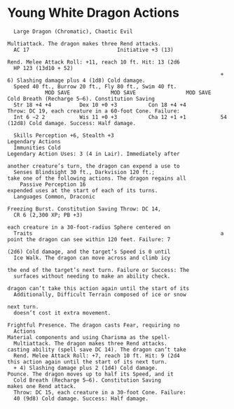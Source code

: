 # Young White Dragon                                                Actions

      Large Dragon (Chromatic), Chaotic Evil
                                                                        Multiattack. The dragon makes three Rend attacks.
      AC 17                            Initiative +3 (13)
                                                                        Rend. Melee Attack Roll: +11, reach 10 ft. Hit: 13 (2d6
      HP 123 (13d10 + 52)
                                                                        + 6) Slashing damage plus 4 (1d8) Cold damage.
      Speed 40 ft., Burrow 20 ft., Fly 80 ft., Swim 40 ft.
                MOD SAVE             MOD SAVE                MOD SAVE   Cold Breath (Recharge 5–6). Constitution Saving
      Str 18 +4 +4         Dex 10 +0 +3          Con 18 +4 +4           Throw: DC 19, each creature in a 60-foot Cone. Failure:
      Int 6 −2 2           Wis 11 +0 +3          Cha 12 +1 +1           54 (12d8) Cold damage. Success: Half damage.

      Skills Perception +6, Stealth +3                                  Legendary Actions
      Immunities Cold                                                   Legendary Action Uses: 3 (4 in Lair). Immediately after
                                                                        another creature’s turn, the dragon can expend a use to
      Senses Blindsight 30 ft., Darkvision 120 ft.;                     take one of the following actions. The dragon regains all
        Passive Perception 16                                           expended uses at the start of each of its turns.
      Languages Common, Draconic
                                                                        Freezing Burst. Constitution Saving Throw: DC 14,
      CR 6 (2,300 XP; PB +3)
                                                                        each creature in a 30-foot-radius Sphere centered on
      Traits                                                            a point the dragon can see within 120 feet. Failure: 7
                                                                        (2d6) Cold damage, and the target’s Speed is 0 until
      Ice Walk. The dragon can move across and climb icy
                                                                        the end of the target’s next turn. Failure or Success: The
      surfaces without needing to make an ability check.
                                                                        dragon can’t take this action again until the start of its
      Additionally, Difficult Terrain composed of ice or snow
                                                                        next turn.
      doesn’t cost it extra movement.
                                                                        Frightful Presence. The dragon casts Fear, requiring no
      Actions                                                           Material components and using Charisma as the spell-
      Multiattack. The dragon makes three Rend attacks.                 casting ability (spell save DC 14). The dragon can’t take
      Rend. Melee Attack Roll: +7, reach 10 ft. Hit: 9 (2d4             this action again until the start of its next turn.
      + 4) Slashing damage plus 2 (1d4) Cold damage.                    Pounce. The dragon moves up to half its Speed, and it
      Cold Breath (Recharge 5–6). Constitution Saving                   makes one Rend attack.
      Throw: DC 15, each creature in a 30-foot Cone. Failure:
      40 (9d8) Cold damage. Success: Half damage.
